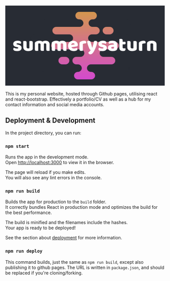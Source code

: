 [![summerysaturn.github.io Header](.github/preview.png)](https://summerysaturn.github.io/)

This is my personal website, hosted through Github pages, utilising react and react-bootstrap. Effectively a portfolio/CV as well as a hub for my contact information and social media accounts.

## Deployment & Development

In the project directory, you can run:

### `npm start`

Runs the app in the development mode.<br />
Open [http://localhost:3000](http://localhost:3000) to view it in the browser.

The page will reload if you make edits.<br />
You will also see any lint errors in the console.

### `npm run build`

Builds the app for production to the `build` folder.<br />
It correctly bundles React in production mode and optimizes the build for the best performance.

The build is minified and the filenames include the hashes.<br />
Your app is ready to be deployed!

See the section about [deployment](https://facebook.github.io/create-react-app/docs/deployment) for more information.

### `npm run deploy`

This command builds, just the same as `npm run build`, except also publishing it to github pages. The URL is written in `package.json`, and should be replaced if you're cloning/forking.
